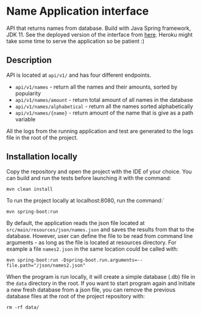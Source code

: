 # Name Application interface

API that returns names from database. Build with Java Spring framework, JDK 11. See the deployed version of the interface from [here](https://secret-plains-56145.herokuapp.com/). Heroku might take some time to serve the application so be patient :)

## Description
API is located at `api/v1/` and has four different endpoints.

- `api/v1/names` - return all the names and their amounts, sorted by popularity
- `api/v1/names/amount` - return total amount of all names in the database
- `api/v1/names/alphabetical` - return all the names sorted alphabetically
- `api/v1/names/{name}` - return amount of the name that is give as a path variable

All the logs from the running application and test are generated to the logs file in the root of the project.

## Installation locally
Copy the repository and open the project with the IDE of your choice. You can build and run the tests before launching it with the command:
```
mvn clean install
```

To run the project locally at localhost:8080, run the command:`
```
mvn spring-boot:run
```
By default, the application reads the json file located at `src/main/resources/json/names.json` and saves the results from that to the database. However, user can define the file to be read from command line arguments - as long as the file is located at resources directory. For example a file `names2.json` in the same location could be called with:
```
mvn spring-boot:run -Dspring-boot.run.arguments=--file.path="/json/names2.json"
```
When the program is run locally, it will create a simple database (.db) file in the `data` directory in the root. If you want to start program again and ìnitiate a new fresh database from a json file, you can remove the previous database files at the root of the project repository  with:
```
rm -rf data/
```